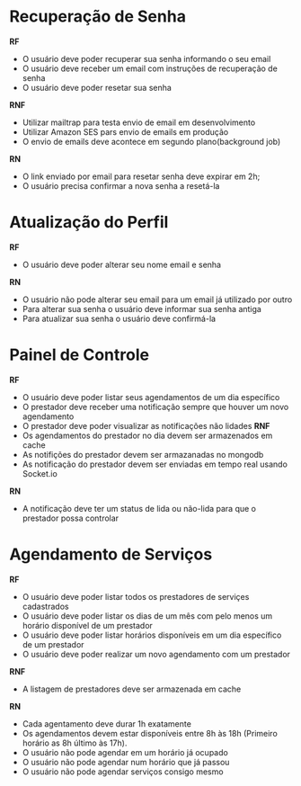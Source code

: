 # Recuperação de Senha

**RF**
- O usuário deve poder recuperar sua senha informando o seu email
- O usuário deve receber um email com instruções de recuperação de senha
- O usuário deve poder resetar sua senha

**RNF**

- Utilizar mailtrap para testa envio de email em desenvolvimento
- Utilizar Amazon SES pars envio de emails em produção
- O envio de emails deve acontece em segundo plano(background job)

**RN**

- O link enviado por email para resetar senha deve expirar em 2h;
- O usuário precisa confirmar a nova senha a resetá-la

# Atualização do Perfil

**RF**

- O usuário deve poder alterar seu nome email e senha

**RN**

- O usuário não pode alterar seu email para um email já utilizado por outro
- Para alterar sua senha o usuário deve informar sua senha antiga
- Para atualizar sua senha o usuário deve confirmá-la

# Painel de Controle
**RF**
- O usuário deve poder listar seus agendamentos de um dia específico
- O prestador deve receber uma notificação sempre que houver um novo agendamento
- O prestador deve poder visualizar as notificações não lidades
**RNF**
- Os agendamentos do prestador no dia devem ser armazenados em cache
- As notifições do prestador devem ser armazanadas no mongodb
- As notificação do prestador devem ser enviadas em tempo real usando Socket.io

**RN**
- A notificação deve ter um status de lida ou não-lida para que o prestador possa controlar

# Agendamento de Serviços

**RF**

- O usuário deve poder listar todos os prestadores de serviçes cadastrados
- O usuário deve poder listar os dias de um mês com pelo menos um horário disponível de um prestador
- O usuário deve poder listar horários disponíveis em um dia específico de um prestador
- O usuário deve poder realizar um novo agendamento com um prestador

**RNF**

- A listagem de prestadores deve ser armazenada em cache

**RN**

- Cada agentamento deve durar 1h exatamente
- Os agendamentos devem estar disponíveis entre 8h às 18h (Primeiro horário as 8h último às 17h).
- O usuário não pode agendar em um horário já ocupado
- O usuário não pode agendar num horário que já passou
- O usuário não pode agendar serviços consigo mesmo
